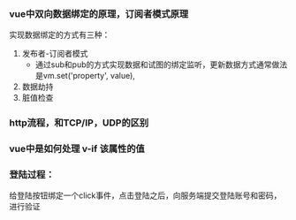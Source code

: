 ### vue中双向数据绑定的原理，订阅者模式原理
实现数据绑定的方式有三种：
1. 发布者-订阅者模式
    * 通过sub和pub的方式实现数据和试图的绑定监听，更新数据方式通常做法是vm.set('property', value),                                                                
2. 数据劫持
3. 脏值检查

### http流程，和TCP/IP，UDP的区别
### vue中是如何处理 v-if 该属性的值
### 登陆过程：
给登陆按钮绑定一个click事件，点击登陆之后，向服务端提交登陆账号和密码，进行验证
